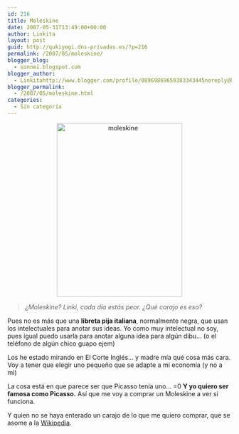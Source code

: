 ```yaml
---
id: 216
title: Moleskine
date: 2007-05-31T13:49:00+00:00
author: Linkita
layout: post
guid: http://qukiyegi.dns-privadas.es/?p=216
permalink: /2007/05/moleskine/
blogger_blog:
  - sonnei.blogspot.com
blogger_author:
  - Linkitahttp://www.blogger.com/profile/08969869659383343445noreply@blogger.com
blogger_permalink:
  - /2007/05/moleskine.html
categories:
  - Sin categoría
---
```

<div style="text-align: center;">
  <a href="http://www.flickr.com/photos/linkita/506389987/" title="Soy un Moleskineeee"><img src="http://farm1.static.flickr.com/201/506389987_64eb85a7e2_o.jpg" alt="moleskine" height="390" width="282" /></a>
</div>

> <font style="font-style: italic;">¿Moleskine? Linki, cada día estás peor. ¿Qué carajo es eso?</font>

Pues no es más que una <font style="font-weight: bold;">libreta pija italiana</font>, normalmente negra, que usan los intelectuales para anotar sus ideas. Yo como muy intelectual no soy, pues igual puedo usarla para anotar alguna idea para algún dibu&#8230; (o el teléfono de algún chico guapo ejem)

Los he estado mirando en El Corte Inglés&#8230; y madre mía qué cosa más cara. Voy a tener que elegir uno pequeño que se adapte a mi economía (y no a mi)

La cosa está en que parece ser que Picasso tenía uno&#8230; =0 <font style="font-weight: bold;">Y yo quiero ser famosa como Picasso.</font> Así que me voy a comprar un Moleskine a ver si funciona.

Y quien no se haya enterado un carajo de lo que me quiero comprar, que se asome a la [Wikipedia](http://es.wikipedia.org/wiki/Moleskine).